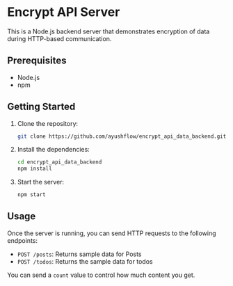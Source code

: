 # Encrypt API Server

This is a Node.js backend server that demonstrates encryption of data during HTTP-based communication.

## Prerequisites

- Node.js
- npm

## Getting Started

1. Clone the repository:

    ```bash
    git clone https://github.com/ayushflow/encrypt_api_data_backend.git
    ```

2. Install the dependencies:

    ```bash
    cd encrypt_api_data_backend
    npm install
    ```

3. Start the server:

    ```bash
    npm start
    ```

## Usage

Once the server is running, you can send HTTP requests to the following endpoints:

- `POST /posts`: Returns sample data for Posts
- `POST /todos`: Returns the sample data for todos

You can send a `count` value to control how much content you get.